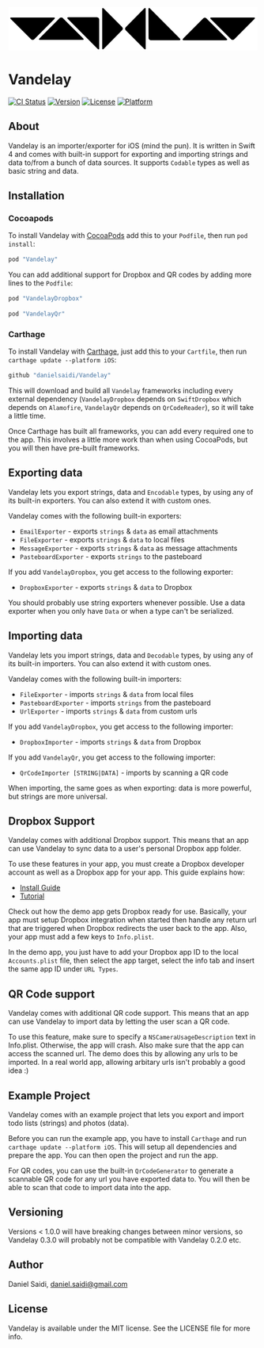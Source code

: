![Vandelay logo](Assets/logo-900.png "Vandelay")

# Vandelay

[![CI Status](http://img.shields.io/travis/danielsaidi/Vandelay.svg?style=flat)](https://travis-ci.org/danielsaidi/Vandelay)
[![Version](https://img.shields.io/cocoapods/v/Vandelay.svg?style=flat)](http://cocoapods.org/pods/Vandelay)
[![License](https://img.shields.io/cocoapods/l/Vandelay.svg?style=flat)](http://cocoapods.org/pods/Vandelay)
[![Platform](https://img.shields.io/cocoapods/p/Vandelay.svg?style=flat)](http://cocoapods.org/pods/Vandelay)


## About

Vandelay is an importer/exporter for iOS (mind the pun). It is written
in Swift 4 and comes with built-in support for exporting and importing
strings and data to/from a bunch of data sources. It supports `Codable`
types as well as basic string and data.


## Installation

### Cocoapods

To install Vandelay with [CocoaPods](http://cocoapods.org) add this to
your `Podfile`, then run `pod install`:

```ruby
pod "Vandelay"
```

You can add additional support for Dropbox and QR codes by adding more
lines to the `Podfile`: 

```ruby
pod "VandelayDropbox"
```

```ruby
pod "VandelayQr"
```

### Carthage

To install Vandelay with [Carthage](https://github.com/Carthage), just
add this to your `Cartfile`, then run `carthage update --platform iOS`:

```ruby
github "danielsaidi/Vandelay"
```

This will download and build all `Vandelay` frameworks including every
external dependency (`VandelayDropbox` depends on `SwiftDropbox` which
depends on `Alamofire`, `VandelayQr` depends on `QrCodeReader`), so it
will take a little time.

Once Carthage has built all frameworks, you can add every required one
to the app. This involves a little more work than when using CocoaPods,
but you will then have pre-built frameworks.


## Exporting data

Vandelay lets you export strings, data and `Encodable` types, by using
any of its built-in exporters. You can also extend it with custom ones.

Vandelay comes with the following built-in exporters:

- `EmailExporter` - exports `strings` & `data` as email attachments
- `FileExporter` - exports `strings` & `data` to local files
- `MessageExporter` - exports `strings` & `data` as message attachments
- `PasteboardExporter` - exports `strings` to the pasteboard

If you add `VandelayDropbox`, you get access to the following exporter:

- `DropboxExporter` - exports `strings` & `data` to Dropbox

You should probably use string exporters whenever possible. Use a data
exporter when you only have `Data` or when a type can't be serialized.


## Importing data

Vandelay lets you import strings, data and `Decodable` types, by using
any of its built-in importers. You can also extend it with custom ones.

Vandelay comes with the following built-in importers:

- `FileExporter` - imports `strings` & `data` from local files
- `PasteboardExporter` - imports `strings` from the pasteboard
- `UrlExporter` - imports `strings` & `data` from custom urls

If you add `VandelayDropbox`, you get access to the following importer:

- `DropboxImporter` - imports `strings` & `data` from Dropbox

If you add `VandelayQr`, you get access to the following importer:

- `QrCodeImporter [STRING|DATA]` - imports by scanning a QR code

When importing, the same goes as when exporting: data is more powerful,
but strings are more universal.


## Dropbox Support

Vandelay comes with additional Dropbox support. This means that an app
can use Vandelay to sync data to a user's personal Dropbox app folder.

To use these features in your app, you must create a Dropbox developer
account as well as a Dropbox app for your app. This guide explains how:

- [Install Guide](https://www.dropbox.com/developers/documentation/swift#install)
- [Tutorial](https://www.dropbox.com/developers/documentation/swift#tutorial)

Check out how the demo app gets Dropbox ready for use. Basically, your
app must setup Dropbox integration when started then handle any return
url that are triggered when Dropbox redirects the user back to the app.
Also, your app must add a few keys to `Info.plist`.

In the demo app, you just have to add your Dropbox app ID to the local
`Accounts.plist` file, then select the app target, select the info tab
and insert the same app ID under `URL Types`.


## QR Code support

Vandelay comes with additional QR code support. This means that an app
can use Vandelay to import data by letting the user scan a QR code.

To use this feature, make sure to specify a `NSCameraUsageDescription`
text in Info.plist. Otherwise, the app will crash. Also make sure that
the app can access the scanned url. The demo does this by allowing any
urls to be imported. In a real world app, allowing arbitary urls isn't
probably a good idea :)


## Example Project

Vandelay comes with an example project that lets you export and import
todo lists (strings) and photos (data).

Before you can run the example app, you have to install `Carthage` and
run `carthage update --platform iOS`. This will setup all dependencies
and prepare the app. You can then open the project and run the app.

For QR codes, you can use the built-in `QrCodeGenerator` to generate a
scannable QR code for any url you have exported data to. You will then
be able to scan that code to import data into the app.


## Versioning

Versions < 1.0.0 will have breaking changes between minor versions, so
Vandelay 0.3.0 will probably not be compatible with Vandelay 0.2.0 etc.


## Author

Daniel Saidi, daniel.saidi@gmail.com


## License

Vandelay is available under the MIT license. See the LICENSE file for more info.

